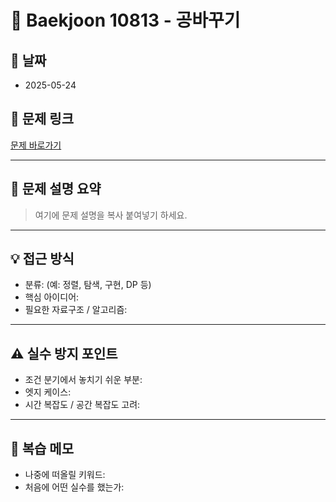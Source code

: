 # 📝 Baekjoon 10813 - 공바꾸기

## 📅 날짜
- 2025-05-24

## 🔗 문제 링크
[문제 바로가기](https://www.acmicpc.net/problem/10813)

---

## 📌 문제 설명 요약

> 여기에 문제 설명을 복사 붙여넣기 하세요.

---

## 💡 접근 방식

- 분류: (예: 정렬, 탐색, 구현, DP 등)
- 핵심 아이디어:
- 필요한 자료구조 / 알고리즘:

---

## ⚠️ 실수 방지 포인트

- 조건 분기에서 놓치기 쉬운 부분:
- 엣지 케이스:
- 시간 복잡도 / 공간 복잡도 고려:

---

## 🧠 복습 메모

- 나중에 떠올릴 키워드:
- 처음에 어떤 실수를 했는가:

